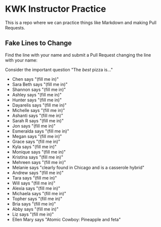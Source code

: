 # KWK Instructor Practice

This is a repo where we can practice things like Markdown and making Pull Requests.

## Fake Lines to Change

Find the line with your name and submit a Pull Request changing the line with your name:

Consider the important question "The *best* pizza is..."

* Chen says "(fill me in)"
* Sara Beth says "(fill me in)"
* Shannon says "(fill me in)"
* Ashley says "(fill me in)"
* Hunter says "(fill me in)"
* Dayarelis says "(fill me in)"
* Michelle says "(fill me in)"
* Ashanti says "(fill me in)"
* Sarah R says "(fill me in)"
* Jon says "(fill me in)"
* Esmeralda says "(fill me in)"
* Megan says "(fill me in)"
* Grace says "(fill me in)"
* Kyla says "(fill me in)"
* Monique says "(fill me in)"
* Kristina says "(fill me in)"
* Mehreen says "(fill me in)"
* Melanie says "clearly found in Chicago and is a casserole hybrid"
* Andrew says "(fill me in)"
* Tara says "(fill me in)"
* Will says "(fill me in)"
* Alexia says "(fill me in)"
* Michaela says "(fill me in)"
* Topher says "(fill me in)"
* Bria says "(fill me in)"
* Abby says "(fill me in)"
* Liz says "(fill me in)"
* Ellen Mary says "Atomic Cowboy: Pineapple and feta"
